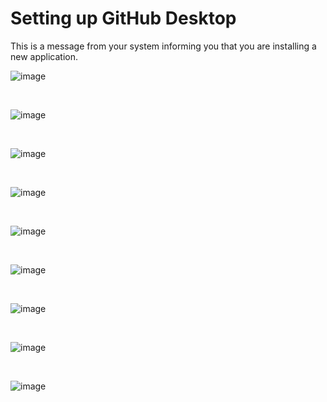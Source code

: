 # Setting up GitHub Desktop

This is a message from your system informing you that you are installing a new application.

![image](img/01.png)

<br>

![image](img/02.png)

<br>

![image](img/03.png)

<br>

![image](img/04.png)

<br>

![image](img/05.png)

<br>

![image](img/06.png)

<br>

![image](img/07.png)

<br>

![image](img/08.png)

<br>

![image](img/09.png)

<br>
